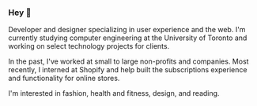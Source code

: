 ### Hey 👋

Developer and designer specializing in user experience and the web. I'm currently studying computer engineering at the University of Toronto and working on select technology projects for clients.

In the past, I've worked at small to large non-profits and companies. Most recently, I interned at Shopify and help built the subscriptions experience and functionality for online stores.

I'm interested in fashion, health and fitness, design, and reading.



<!--
**uditdesai/uditdesai** is a ✨ _special_ ✨ repository because its `README.md` (this file) appears on your GitHub profile.

Here are some ideas to get you started:

- 🔭 I’m currently working on ...
- 🌱 I’m currently learning ...
- 👯 I’m looking to collaborate on ...
- 🤔 I’m looking for help with ...
- 💬 Ask me about ...
- 📫 How to reach me: ...
- 😄 Pronouns: ...
- ⚡ Fun fact: ...
-->
